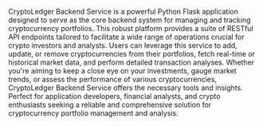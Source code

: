 CryptoLedger Backend Service is a powerful Python Flask application designed to serve as the core backend system for managing and tracking cryptocurrency portfolios. This robust platform provides a suite of RESTful API endpoints tailored to facilitate a wide range of operations crucial for crypto investors and analysts. Users can leverage this service to add, update, or remove cryptocurrencies from their portfolios, fetch real-time or historical market data, and perform detailed transaction analyses. Whether you're aiming to keep a close eye on your investments, gauge market trends, or assess the performance of various cryptocurrencies, CryptoLedger Backend Service offers the necessary tools and insights. Perfect for application developers, financial analysts, and crypto enthusiasts seeking a reliable and comprehensive solution for cryptocurrency portfolio management and analysis.